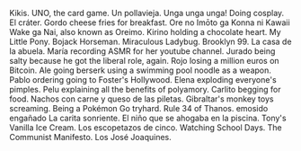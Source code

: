 Kikis.
UNO, the card game.
Un pollavieja.
Unga unga unga!
Doing cosplay.
El cráter.
Gordo cheese fries for breakfast.
Ore no Imōto ga Konna ni Kawaii Wake ga Nai, also known as Oreimo.
Kirino holding a chocolate heart.
My Little Pony.
Bojack Horseman.
Miraculous Ladybug.
Brooklyn 99.
La casa de la abuela.
María recording ASMR for her youtube channel.
Jurado being salty because he got the liberal role, again.
Rojo losing a million euros on Bitcoin.
Ale going berserk using a swimming pool noodle as a weapon.
Pablo ordering going to Foster's Hollywood.
Elena exploding everyone's pimples.
Pelu explaining all the benefits of polyamory.
Carlito begging for food.
Nachos con carne y queso de las piletas.
Gibraltar's monkey toys screaming.
Being a Pokémon Go tryhard.
Rule 34 of Thanos.
emosido engañado
La carita sonriente.
El niño que se ahogaba en la piscina.
Tony's Vanilla Ice Cream.
Los escopetazos de cinco.
Watching School Days.
The Communist Manifesto.
Los José Joaquines.